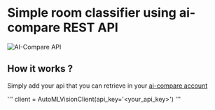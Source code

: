 # Simple room classifier using ai-compare REST API

![AI-Compare API](https://ai-compare.com/static/images/Ai-compare_new.png)

## How it works ?

Simply add your api that you can retrieve in your  [ai-compare account](https://ai-compare.com/my_apis/my_account)

''' 
   client = AutoMLVisionClient(api_key='<your_api_key>')
'''


